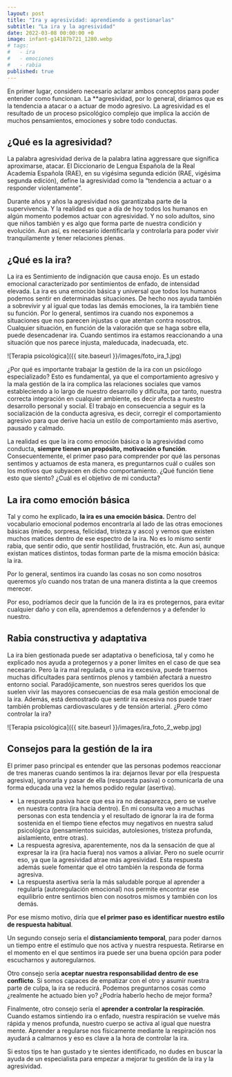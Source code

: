 ```yaml
---
layout: post
title: "Ira y agresividad: aprendiendo a gestionarlas"
subtitle: "La ira y la agresividad"
date: 2022-03-08 00:00:00 +0
image: infant-g14187b721_1280.webp
# tags:
#   - ira
#   - emociones
#   - rabia
published: true 
---
```


En primer lugar, considero necesario aclarar ambos conceptos para poder entender como funcionan. La **agresividad, por lo general, diríamos que es la tendencia a atacar o a actuar de modo agresivo. La agresividad es el resultado de un proceso psicológico complejo que implica la acción de muchos pensamientos, emociones y sobre todo conductas.


<!-- more -->

## ¿Qué es la agresividad?

La palabra agresividad deriva de la palabra latina aggressare que significa aproximarse, atacar. El Diccionario de Lengua Española de la Real Academia Española (RAE), en su vigésima segunda edición (RAE, vigésima segunda edición), define la agresividad como la “tendencia a actuar o a responder violentamente”. 

Durante años y años la agresividad nos garantizaba parte de la supervivencia. Y la realidad es que a día de hoy todos los humanos en algún momento podemos actuar con agresividad. Y no solo adultos, sino que niños también y es algo que forma parte de nuestra condición y evolución. Aun así, es necesario identificarla y controlarla para poder vivir tranquilamente y tener relaciones plenas.

## ¿Qué es la ira?

La ira es Sentimiento de indignación que causa enojo. Es un estado emocional caracterizado por sentimientos de enfado, de intensidad elevada. La ira es una emoción básica y universal que todos los humanos podemos sentir en determinadas situaciones. De hecho nos ayuda también a sobrevivir y al igual que todas las demás emociones, la ira también tiene su función. Por lo general, sentimos ira cuando nos exponemos a situaciones que nos parecen injustas o que atentan contra nosotros. Cualquier situación, en función de la valoración que se haga sobre ella, puede desencadenar ira. Cuando sentimos ira estamos reaccionando a una situación que nos parece injusta, maleducada, inadecuada, etc.

![Terapia psicológica]({{ site.baseurl }}/images/foto_ira_1.jpg)


¿Por qué es importante trabajar la gestión de la ira con un psicólogo especializado? Esto es fundamental, ya que el comportamiento agresivo y la mala gestión de la ira complica las relaciones sociales que vamos estableciendo a lo largo de nuestro desarrollo y dificulta, por tanto, nuestra correcta integración en cualquier ambiente, es decir afecta a nuestro desarrollo personal y social. El trabajo en consecuencia a seguir es la socialización de la conducta agresiva, es decir, corregir el comportamiento agresivo para que derive hacia un estilo de comportamiento más asertivo, pausado y calmado.

La realidad es que la ira como emoción básica o la agresividad como conducta, **siempre tienen un propósito, motivación o función**. Consecuentemente, el primer paso para comprender por qué las personas sentimos y actuamos de esta manera, es preguntarnos cuál o cuáles son los motivos que subyacen en dicho comportamiento. ¿Qué función tiene esto que siento? ¿Cuál es el objetivo de mi conducta?


## La ira como emoción básica

Tal y como he explicado, **la ira es una emoción básica.** Dentro del vocabulario emocional podemos encontrarla al lado de las otras emociones básicas (miedo, sorpresa, felicidad, tristeza y asco) y vemos que existen muchos matices dentro de ese espectro de la ira. No es lo mismo sentir rabia, que sentir odio, que sentir hostilidad, frustración, etc. Aun así, aunque existan matices distintos, todas forman parte de la misma emoción básica: la ira. 

Por lo general, sentimos ira cuando las cosas no son como nosotros queremos y/o cuando nos tratan de una manera distinta a la que creemos merecer. 

Por eso, podríamos decir que la función de la ira es protegernos, para evitar cualquier daño y con ella, aprendemos a defendernos y a defender lo nuestro.

## Rabia constructiva y adaptativa

La ira bien gestionada puede ser adaptativa o beneficiosa, tal y como he explicado nos ayuda a protegernos y a poner límites en el caso de que sea necesario. Pero la ira mal regulada, o una ira excesiva, puede traernos muchas dificultades para sentirnos plenos y también afectará a nuestro entorno social. Paradójicamente, son nuestros seres queridos los que suelen vivir las mayores consecuencias de esa mala gestión emocional de la ira. Además, está demostrado que sentir ira excesiva nos puede traer también problemas cardiovasculares y de tensión arterial. ¿Pero cómo controlar la ira? 

![Terapia psicológica]({{ site.baseurl }}/images/ira_foto_2_webp.jpg)

## Consejos para la gestión de la ira

El primer paso principal es entender que las personas podemos reaccionar de tres maneras cuando sentimos la ira: dejarnos llevar por ella (respuesta agresiva), ignorarla y pasar de ella (respuesta pasiva) o comunicarla de una forma educada una vez la hemos podido regular (asertiva). 

- La respuesta pasiva hace que esa ira no desaparezca, pero se vuelve en nuestra contra (ira hacia dentro). En mi consulta veo a muchas personas con esta tendencia y el resultado de ignorar la ira de forma sostenida en el tiempo tiene efectos muy negativos en nuestra salud psicológica (pensamientos suicidas, autolesiones, tristeza profunda, aislamiento, entre otras). 
- La respuesta agresiva, aparentemente, nos da la sensación de que al expresar la ira (ira hacia fuera) nos vamos a aliviar. Pero no suele ocurrir eso, ya que la agresividad atrae más agresividad. Esta respuesta además suele fomentar que el otro también la responda de forma agresiva. 
- La respuesta asertiva sería la más saludable porque al aprender a regularla (autoregulación emocional) nos permite encontrar ese equilibrio entre sentirnos bien con nosotros mismos y también con los demás.

Por ese mismo motivo, diría que **el primer paso es identificar nuestro estilo de respuesta habitual**. 

Un segundo consejo sería el **distanciamiento temporal**, para poder darnos un tiempo entre el estímulo que nos activa y nuestra respuesta. Retirarse en el momento en el que sentimos ira puede ser una buena opción para poder escucharnos y autoregularnos.

Otro consejo sería **aceptar nuestra responsabilidad dentro de ese conflicto**. Si somos capaces de empatizar con el otro y asumir nuestra parte de culpa, la ira se reducirá. Podemos preguntarnos cosas como ¿realmente he actuado bien yo? ¿Podría haberlo hecho de mejor forma?

Finalmente, otro consejo sería el **aprender a controlar la respiración**. Cuando estamos sintiendo ira o enfado, nuestra respiración se vuelve más rápida y menos profunda, nuestro cuerpo se activa al igual que nuestra mente. Aprender a regularse nos físicamente mediante la respiración nos ayudará a calmarnos y eso es clave a la hora de controlar la ira.

Si estos tips te han gustado y te sientes identificado, no dudes en buscar la ayuda de un especialista para empezar a mejorar tu gestión de la ira y la agresividad. 


